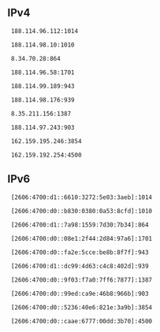 ## IPv4
```
 188.114.96.112:1014
```
```
 188.114.98.10:1010
```
```
 8.34.70.28:864
```
```
 188.114.96.58:1701
```
```
 188.114.99.189:943
```
```
 188.114.98.176:939
```
```
 8.35.211.156:1387
```
```
 188.114.97.243:903
```
```
 162.159.195.246:3854
```
```
 162.159.192.254:4500
```

## IPv6
```
 [2606:4700:d1::6610:3272:5e03:3aeb]:1014
```
```
 [2606:4700:d0::b830:0380:0a53:8cfd]:1010
```
```
 [2606:4700:d1::7a98:1559:7d30:7b34]:864
```
```
 [2606:4700:d0::08e1:2f44:2d84:97a6]:1701
```
```
 [2606:4700:d0::fa2e:5cce:be8b:8f7f]:943
```
```
 [2606:4700:d1::dc99:4d63:c4c8:402d]:939
```
```
 [2606:4700:d0::9f03:f7a0:7ff6:7877]:1387
```
```
 [2606:4700:d0::99ed:ca9e:46b8:966b]:903
```
```
 [2606:4700:d0::5236:40e6:821e:3a9b]:3854
```
```
 [2606:4700:d0::caae:6777:00dd:3b70]:4500
```
